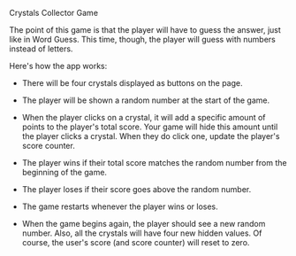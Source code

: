 Crystals Collector Game

The point of this game is that the player will have to guess the answer, just like in Word Guess. This time, though, the player will guess with numbers instead of letters.


Here's how the app works:


* There will be four crystals displayed as buttons on the page.


* The player will be shown a random number at the start of the game.


* When the player clicks on a crystal, it will add a specific amount of points to the player's total score. Your game will hide this amount until the player clicks a crystal. When they do click one, update the player's score counter.

* The player wins if their total score matches the random number from the beginning of the game.


* The player loses if their score goes above the random number.


* The game restarts whenever the player wins or loses.

* When the game begins again, the player should see a new random number. Also, all the crystals will have four new hidden values. Of course, the user's score (and score counter) will reset to zero.


